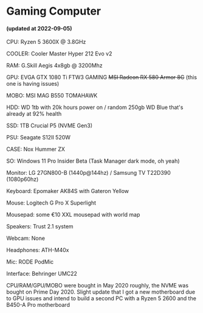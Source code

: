 # Gaming Computer

#### (updated at 2022-09-05)

CPU: Ryzen 5 3600X @ 3.8GHz

COOLER: Cooler Master Hyper 212 Evo v2

RAM: G.Skill Aegis 4x8gb @ 3200Mhz

GPU: EVGA GTX 1080 Ti FTW3 GAMING ~~MSI Radeon RX 580 Armor 8G~~ (this one is having issues)

MOBO: MSI MAG B550 TOMAHAWK

HDD: WD 1tb with 20k hours power on / random 250gb WD Blue that's already at 92% health

SSD: 1TB Crucial P5 (NVME Gen3)

PSU: Seagate S12II 520W

CASE: Nox Hummer ZX

SO: Windows 11 Pro Insider Beta (Task Manager dark mode, oh yeah)

Monitor: LG 27GN800-B (1440p@144hz) / Samsung TV T22D390 (1080p60hz)

Keyboard: Epomaker AK84S with Gateron Yellow

Mouse: Logitech G Pro X Superlight

Mousepad: some €10 XXL mousepad with world map

Speakers: Trust 2.1 system

Webcam: None

Headphones: ATH-M40x

Mic: RODE PodMic

Interface: Behringer UMC22

CPU/RAM/GPU/MOBO were bought in May 2020 roughly, the NVME was bought on Prime Day 2020. Slight update that I got a new motherboard due to GPU issues and intend to build a second PC with a Ryzen 5 2600 and the B450-A Pro motherboard
